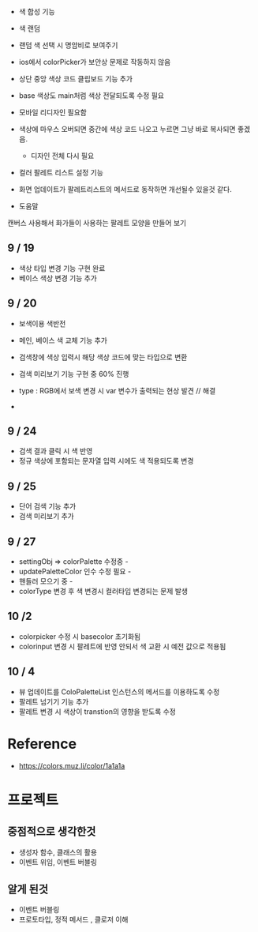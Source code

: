 - 색 합성 기능
- 색 랜덤
- 랜덤 색 선택 시 명암비로 보여주기

- ios에서 colorPicker가 보안상 문제로 작동하지 않음
- 상단 중앙 색상 코드 클립보드 기능 추가
- base 색상도 main처럼 색상 전달되도록 수정 필요
- 모바일 리디자인 필요함
- 색상에 마우스 오버되면 중간에 색상 코드 나오고 누르면 그냥 바로 복사되면 좋겠음.
  - 디자인 전체 다시 필요
- 컬러 팔레트 리스트 설정 기능
- 화면 업데이트가 팔레트리스트의 메서드로 동작하면 개선될수 있을것 같다.
- 도움말

캔버스 사용해서 화가들이 사용하는 팔레트 모양을 만들어 보기

## 9 / 19

- 색상 타입 변경 기능 구현 완료
- 베이스 색상 변경 기능 추가

## 9 / 20

- 보색이용 색반전
- 메인, 베이스 색 교체 기능 추가
- 검색창에 색상 입력시 해당 색상 코드에 맞는 타입으로 변환
- 검색 미리보기 기능 구현 중 60% 진행

- type : RGB에서 보색 변경 시 var 변수가 출력되는 현상 발견 // 해결
-

## 9 / 24

- 검색 결과 클릭 시 색 반영
- 정규 색상에 포함되는 문자열 입력 시에도 색 적용되도록 변경

## 9 / 25

- 단어 검색 기능 추가
- 검색 미리보기 추가

## 9 / 27

- settingObj => colorPalette 수정중 -
- updatePaletteColor 인수 수정 필요 -
- 핸들러 모으기 중 -
- colorType 변경 후 색 변경시 컬러타입 변경되는 문제 발생

## 10 /2

- colorpicker 수정 시 basecolor 초기화됨
- colorinput 변경 시 팔레트에 반영 안되서 색 교환 시 예전 값으로 적용됨

## 10 / 4

- 뷰 업데이트를 ColoPaletteList 인스턴스의 메서드를 이용하도록 수정
- 팔레트 넘기기 기능 추가
- 팔레트 변경 시 색상이 transtion의 영향을 받도록 수정

# Reference

- https://colors.muz.li/color/1a1a1a

# 프로젝트

## 중점적으로 생각한것

- 생성자 함수, 클래스의 활용
- 이벤트 위임, 이벤트 버블링

## 알게 된것

- 이벤트 버블링
- 프로토타입, 정적 메서드 , 클로저 이해
